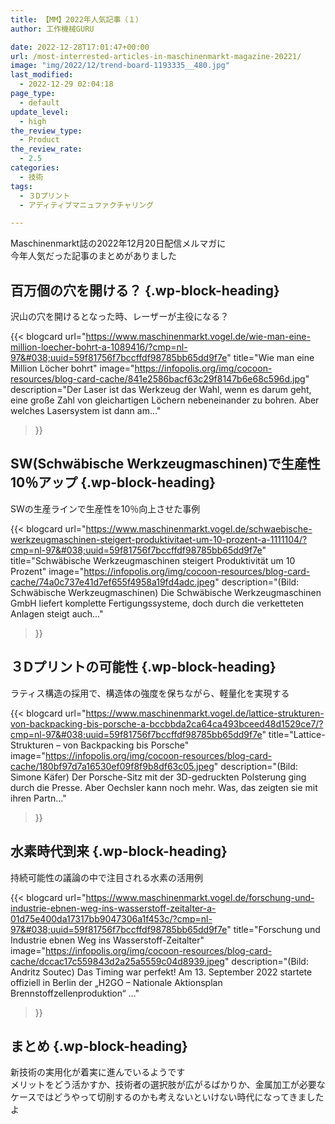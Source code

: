 ```yaml
---
title: 【MM】2022年人気記事（１）
author: 工作機械GURU

date: 2022-12-28T17:01:47+00:00
url: /most-interrested-articles-in-maschinenmarkt-magazine-20221/
image: "img/2022/12/trend-board-1193335__480.jpg"
last_modified:
  - 2022-12-29 02:04:18
page_type:
  - default
update_level:
  - high
the_review_type:
  - Product
the_review_rate:
  - 2.5
categories:
  - 技術
tags:
  - ３Dプリント
  - アディティブマニュファクチャリング

---
```

Maschinenmarkt誌の2022年12月20日配信メルマガに  
今年人気だった記事のまとめがありました

## 百万個の穴を開ける？ {.wp-block-heading}

沢山の穴を開けるとなった時、レーザーが主役になる？

{{< blogcard
url="https://www.maschinenmarkt.vogel.de/wie-man-eine-million-loecher-bohrt-a-1089416/?cmp=nl-97&#038;uuid=59f81756f7bccffdf98785bb65dd9f7e"
title="Wie man eine Million Löcher bohrt"
image="https://infopolis.org/img/cocoon-resources/blog-card-cache/841e2586bacf63c29f8147b6e68c596d.jpg"
description="Der Laser ist das Werkzeug der Wahl, wenn es darum geht, eine große Zahl von gleichartigen Löchern nebeneinander zu bohren. Aber welches Lasersystem ist dann am..."
>}} 

## SW(Schwäbische Werkzeugmaschinen)で生産性10％アップ {.wp-block-heading}

SWの生産ラインで生産性を10％向上させた事例

{{< blogcard
url="https://www.maschinenmarkt.vogel.de/schwaebische-werkzeugmaschinen-steigert-produktivitaet-um-10-prozent-a-1111104/?cmp=nl-97&#038;uuid=59f81756f7bccffdf98785bb65dd9f7e"
title="Schwäbische Werkzeugmaschinen steigert Produktivität um 10 Prozent"
image="https://infopolis.org/img/cocoon-resources/blog-card-cache/74a0c737e41d7ef655f4958a19fd4adc.jpeg"
description="(Bild: Schwäbische Werkzeugmaschinen) Die Schwäbische Werkzeugmaschinen GmbH liefert komplette Fertigungssysteme, doch durch die verketteten Anlagen steigt auch..."
>}} 

## ３Dプリントの可能性 {.wp-block-heading}

ラティス構造の採用で、構造体の強度を保ちながら、軽量化を実現する

{{< blogcard
url="https://www.maschinenmarkt.vogel.de/lattice-strukturen-von-backpacking-bis-porsche-a-bccbbda2ca64ca493bceed48d1529ce7/?cmp=nl-97&#038;uuid=59f81756f7bccffdf98785bb65dd9f7e"
title="Lattice-Strukturen – von Backpacking bis Porsche"
image="https://infopolis.org/img/cocoon-resources/blog-card-cache/180bf97d7a16530ef09f8f9b8df63c05.jpeg"
description="(Bild: Simone Käfer) Der Porsche-Sitz mit der 3D-gedruckten Polsterung ging durch die Presse. Aber Oechsler kann noch mehr. Was, das zeigten sie mit ihren Partn..."
>}} 

## 水素時代到来 {.wp-block-heading}

持続可能性の議論の中で注目される水素の活用例

{{< blogcard
url="https://www.maschinenmarkt.vogel.de/forschung-und-industrie-ebnen-weg-ins-wasserstoff-zeitalter-a-01d75e400da17317bb9047306a1f453c/?cmp=nl-97&#038;uuid=59f81756f7bccffdf98785bb65dd9f7e"
title="Forschung und Industrie ebnen Weg ins Wasserstoff-Zeitalter"
image="https://infopolis.org/img/cocoon-resources/blog-card-cache/dccac17c559843d2a25a5559c04d8939.jpeg"
description="(Bild: Andritz Soutec) Das Timing war perfekt! Am 13. September 2022 startete offiziell in Berlin der „H2GO – Nationale Aktionsplan Brennstoffzellenproduktion“ ..."
>}} 

## まとめ {.wp-block-heading}

新技術の実用化が着実に進んでいるようです  
メリットをどう活かすか、技術者の選択肢が広がるばかりか、金属加工が必要なケースではどうやって切削するのかも考えないといけない時代になってきましたよ